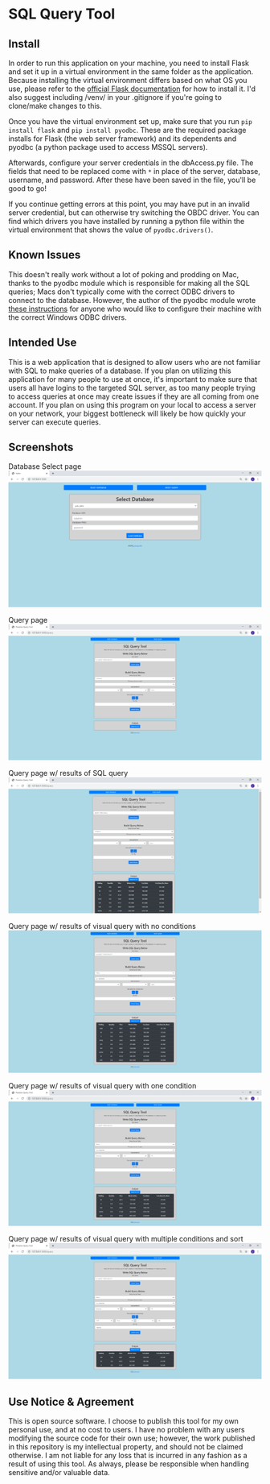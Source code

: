 # SQL Query Tool
## Install
In order to run this application on your machine, you need to install Flask and set it up in a virtual environment in the same folder as the application. Because installing the virtual environment differs based on what OS you use, please refer to the [official Flask documentation](https://flask.palletsprojects.com/en/1.1.x/installation/) for how to install it. I'd also suggest including /venv/ in your .gitignore if you're going to clone/make changes to this.

Once you have the virtual environment set up, make sure that you run `pip install flask` and `pip install pyodbc`. These are the required package installs for Flask (the web server framework) and its dependents and pyodbc (a python package used to access MSSQL servers).

Afterwards, configure your server credentials in the dbAccess.py file. The fields that need to be replaced come with `*` in place of the server, database, username, and password. After these have been saved in the file, you'll be good to go! 

If you continue getting errors at this point, you may have put in an invalid server credential, but can otherwise try switching the OBDC driver. You can find which drivers you have installed by running a python file within the virtual environment that shows the value of `pyodbc.drivers()`.

## Known Issues
This doesn't really work without a lot of poking and prodding on Mac, thanks to the pyodbc module which is responsible for making all the SQL queries; Macs don't typically come with the correct ODBC drivers to connect to the database. However, the author of the pyodbc module wrote [these instructions](https://github.com/mkleehammer/pyodbc/wiki/Connecting-to-SQL-Server-from-Mac-OSX) for anyone who would like to configure their machine with the correct Windows ODBC drivers.

## Intended Use
This is a web application that is designed to allow users who are not familiar with SQL to make queries of a database. If you plan on utilizing this application for many people to use at once, it's important to make sure that users all have logins to the targeted SQL server, as too many people trying to access queries at once may create issues if they are all coming from one account. If you plan on using this program on your local to access a server on your network, your biggest bottleneck will likely be how quickly your server can execute queries.

## Screenshots
Database Select page
![DB Page](https://github.com/joepasquale/sql-query-tool/blob/master/app/static/img/sql-q-tool-4.PNG)

Query page
![Query Page](https://github.com/joepasquale/sql-query-tool/blob/master/app/static/img/sql-q-tool-1.PNG)

Query page w/ results of SQL query
![SQL Query](https://github.com/joepasquale/sql-query-tool/blob/master/app/static/img/sql-q-tool-6.PNG)

Query page w/ results of visual query with no conditions
![No Condition](https://github.com/joepasquale/sql-query-tool/blob/master/app/static/img/sql-q-tool-2.PNG)

Query page w/ results of visual query with one condition
![One Condition](https://github.com/joepasquale/sql-query-tool/blob/master/app/static/img/sql-q-tool-3.PNG)

Query page w/ results of visual query with multiple conditions and sort
![Multiple Conditions](https://github.com/joepasquale/sql-query-tool/blob/master/app/static/img/sql-q-tool-5.PNG)


## Use Notice & Agreement
This is open source software. I choose to publish this tool for my own personal use, and at no cost to users. I have no problem with any users modifying the source code for their own use; however, the work published in this repository is my intellectual property, and should not be claimed otherwise. I am not liable for any loss that is incurred in any fashion as a result of using this tool. As always, please be responsible when handling sensitive and/or valuable data.
